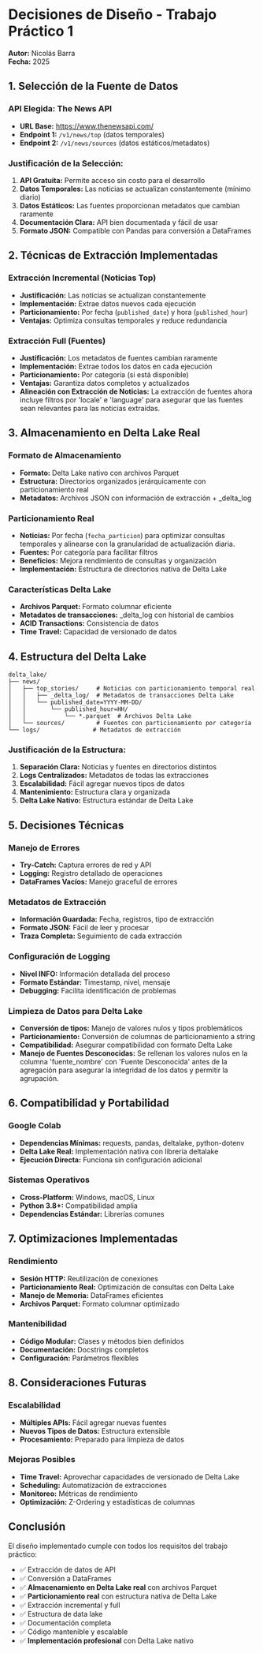 # Decisiones de Diseño - Trabajo Práctico 1

**Autor:** Nicolás Barra  
**Fecha:** 2025

## 1. Selección de la Fuente de Datos

### API Elegida: The News API

-   **URL Base:** https://www.thenewsapi.com/
-   **Endpoint 1:** `/v1/news/top` (datos temporales)
-   **Endpoint 2:** `/v1/news/sources` (datos estáticos/metadatos)

### Justificación de la Selección:

1. **API Gratuita:** Permite acceso sin costo para el desarrollo
2. **Datos Temporales:** Las noticias se actualizan constantemente (mínimo diario)
3. **Datos Estáticos:** Las fuentes proporcionan metadatos que cambian raramente
4. **Documentación Clara:** API bien documentada y fácil de usar
5. **Formato JSON:** Compatible con Pandas para conversión a DataFrames

## 2. Técnicas de Extracción Implementadas

### Extracción Incremental (Noticias Top)

-   **Justificación:** Las noticias se actualizan constantemente
-   **Implementación:** Extrae datos nuevos cada ejecución
-   **Particionamiento:** Por fecha (`published_date`) y hora (`published_hour`)
-   **Ventajas:** Optimiza consultas temporales y reduce redundancia

### Extracción Full (Fuentes)

-   **Justificación:** Los metadatos de fuentes cambian raramente
-   **Implementación:** Extrae todos los datos en cada ejecución
-   **Particionamiento:** Por categoría (si está disponible)
-   **Ventajas:** Garantiza datos completos y actualizados
-   **Alineación con Extracción de Noticias:** La extracción de fuentes ahora incluye filtros por 'locale' e 'language' para asegurar que las fuentes sean relevantes para las noticias extraídas.

## 3. Almacenamiento en Delta Lake Real

### Formato de Almacenamiento

-   **Formato:** Delta Lake nativo con archivos Parquet
-   **Estructura:** Directorios organizados jerárquicamente con particionamiento real
-   **Metadatos:** Archivos JSON con información de extracción + \_delta_log

### Particionamiento Real

-   **Noticias:** Por fecha (`fecha_particion`) para optimizar consultas temporales y alinearse con la granularidad de actualización diaria.
-   **Fuentes:** Por categoría para facilitar filtros
-   **Beneficios:** Mejora rendimiento de consultas y organización
-   **Implementación:** Estructura de directorios nativa de Delta Lake

### Características Delta Lake

-   **Archivos Parquet:** Formato columnar eficiente
-   **Metadatos de transacciones:** \_delta_log con historial de cambios
-   **ACID Transactions:** Consistencia de datos
-   **Time Travel:** Capacidad de versionado de datos

## 4. Estructura del Delta Lake

```
delta_lake/
├── news/
│   ├── top_stories/     # Noticias con particionamiento temporal real
│   │   ├── _delta_log/  # Metadatos de transacciones Delta Lake
│   │   └── published_date=YYYY-MM-DD/
│   │       └── published_hour=HH/
│   │           └── *.parquet  # Archivos Delta Lake
│   └── sources/         # Fuentes con particionamiento por categoría
└── logs/               # Metadatos de extracción
```

### Justificación de la Estructura:

1. **Separación Clara:** Noticias y fuentes en directorios distintos
2. **Logs Centralizados:** Metadatos de todas las extracciones
3. **Escalabilidad:** Fácil agregar nuevos tipos de datos
4. **Mantenimiento:** Estructura clara y organizada
5. **Delta Lake Nativo:** Estructura estándar de Delta Lake

## 5. Decisiones Técnicas

### Manejo de Errores

-   **Try-Catch:** Captura errores de red y API
-   **Logging:** Registro detallado de operaciones
-   **DataFrames Vacíos:** Manejo graceful de errores

### Metadatos de Extracción

-   **Información Guardada:** Fecha, registros, tipo de extracción
-   **Formato JSON:** Fácil de leer y procesar
-   **Traza Completa:** Seguimiento de cada extracción

### Configuración de Logging

-   **Nivel INFO:** Información detallada del proceso
-   **Formato Estándar:** Timestamp, nivel, mensaje
-   **Debugging:** Facilita identificación de problemas

### Limpieza de Datos para Delta Lake

-   **Conversión de tipos:** Manejo de valores nulos y tipos problemáticos
-   **Particionamiento:** Conversión de columnas de particionamiento a string
-   **Compatibilidad:** Asegurar compatibilidad con formato Delta Lake
-   **Manejo de Fuentes Desconocidas:** Se rellenan los valores nulos en la columna 'fuente_nombre' con 'Fuente Desconocida' antes de la agregación para asegurar la integridad de los datos y permitir la agrupación.

## 6. Compatibilidad y Portabilidad

### Google Colab

-   **Dependencias Mínimas:** requests, pandas, deltalake, python-dotenv
-   **Delta Lake Real:** Implementación nativa con librería deltalake
-   **Ejecución Directa:** Funciona sin configuración adicional

### Sistemas Operativos

-   **Cross-Platform:** Windows, macOS, Linux
-   **Python 3.8+:** Compatibilidad amplia
-   **Dependencias Estándar:** Librerías comunes

## 7. Optimizaciones Implementadas

### Rendimiento

-   **Sesión HTTP:** Reutilización de conexiones
-   **Particionamiento Real:** Optimización de consultas con Delta Lake
-   **Manejo de Memoria:** DataFrames eficientes
-   **Archivos Parquet:** Formato columnar optimizado

### Mantenibilidad

-   **Código Modular:** Clases y métodos bien definidos
-   **Documentación:** Docstrings completos
-   **Configuración:** Parámetros flexibles

## 8. Consideraciones Futuras

### Escalabilidad

-   **Múltiples APIs:** Fácil agregar nuevas fuentes
-   **Nuevos Tipos de Datos:** Estructura extensible
-   **Procesamiento:** Preparado para limpieza de datos

### Mejoras Posibles

-   **Time Travel:** Aprovechar capacidades de versionado de Delta Lake
-   **Scheduling:** Automatización de extracciones
-   **Monitoreo:** Métricas de rendimiento
-   **Optimización:** Z-Ordering y estadísticas de columnas

## Conclusión

El diseño implementado cumple con todos los requisitos del trabajo práctico:

-   ✅ Extracción de datos de API
-   ✅ Conversión a DataFrames
-   ✅ **Almacenamiento en Delta Lake real** con archivos Parquet
-   ✅ **Particionamiento real** con estructura nativa de Delta Lake
-   ✅ Extracción incremental y full
-   ✅ Estructura de data lake
-   ✅ Documentación completa
-   ✅ Código mantenible y escalable
-   ✅ **Implementación profesional** con Delta Lake nativo
